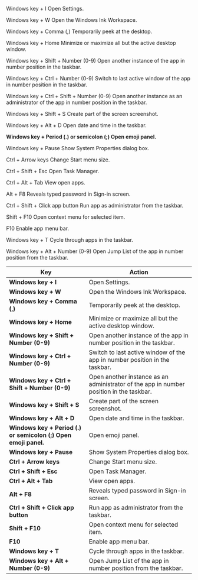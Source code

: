 Windows key + I	Open Settings.

Windows key + W	Open the Windows Ink Workspace.

Windows key + Comma (,)	Temporarily peek at the desktop.

Windows key + Home	Minimize or maximize all but the active desktop window.

Windows key + Shift + Number (0-9)	Open another instance of the app in number position in the taskbar.

Windows key + Ctrl + Number (0-9)	Switch to last active window of the app in number position in the taskbar.

Windows key + Ctrl + Shift + Number (0-9)	Open another instance as an administrator of the app in number position in the taskbar.

Windows key + Shift + S	Create part of the screen screenshot.

Windows key + Alt + D	Open date and time in the taskbar.

**Windows key + Period (.) or semicolon (;)	Open emoji panel.**

Windows key + Pause	Show System Properties dialog box.

Ctrl + Arrow keys	Change Start menu size.

Ctrl + Shift + Esc	Open Task Manager.

Ctrl + Alt + Tab	View open apps.

Alt + F8	Reveals typed password in Sign-in screen.

Ctrl + Shift + Click app button	Run app as administrator from the taskbar.

Shift + F10	Open context menu for selected item.

F10	Enable app menu bar.

Windows key + T	Cycle through apps in the taskbar.

Windows key + Alt + Number (0-9)	Open Jump List of the app in number position from the taskbar.

| Key                                                          | Action                                                       |
| ------------------------------------------------------------ | ------------------------------------------------------------ |
| **Windows key + I**                                          | Open Settings.                                               |
| **Windows key + W**                                          | Open the Windows Ink Workspace.                              |
| **Windows key + Comma (,)**                                  | Temporarily peek at the desktop.                             |
| **Windows key + Home**                                       | Minimize or maximize all but the active desktop window.      |
| **Windows key + Shift + Number (0-9)**                       | Open another instance of the app in number position in the taskbar. |
| **Windows key + Ctrl + Number (0-9)**                        | Switch to last active window of the app in number position in the taskbar. |
| **Windows key + Ctrl + Shift + Number (0-9)**                | Open another instance as an administrator of the app in number position in the taskbar. |
| **Windows key + Shift + S**                                  | Create part of the screen screenshot.                        |
| **Windows key + Alt + D**                                    | Open date and time in the taskbar.                           |
| **Windows key + Period (.) or semicolon (;)	Open emoji panel.** | Open emoji panel.                                            |
| **Windows key + Pause**                                      | Show System Properties dialog box.                           |
| **Ctrl + Arrow keys**                                        | Change Start menu size.                                      |
| **Ctrl + Shift + Esc**                                       | Open Task Manager.                                           |
| **Ctrl + Alt + Tab**                                         | View open apps.                                              |
| **Alt + F8**                                                 | Reveals typed password in Sign-in screen.                    |
| **Ctrl + Shift + Click app button**                          | Run app as administrator from the taskbar.                   |
| **Shift + F10**                                              | Open context menu for selected item.                         |
| **F10**                                                      | Enable app menu bar.                                         |
| **Windows key + T**                                          | Cycle through apps in the taskbar.                           |
| **Windows key + Alt + Number (0-9)**                         | Open Jump List of the app in number position from the taskbar. |